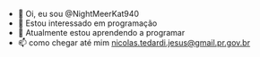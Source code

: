 - 👋 Oi, eu sou @NightMeerKat940
- 👀 Estou interessado em programação
- 🌱 Atualmente estou aprendendo a programar
- 📫 como chegar até mim nicolas.tedardi.jesus@gmail.pr.gov.br

<!---
NightMeerKat940/NightMeerKat940 is a ✨ special ✨ repository because its `README.md` (this file) appears on your GitHub profile.
You can click the Preview link to take a look at your changes.
--->
